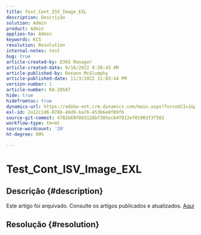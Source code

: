```yaml
---
title: Test_Cont_ISV_Image_EXL
description: Descrição
solution: Admin
product: Admin
applies-to: Admin
keywords: KCS
resolution: Resolution
internal-notes: test
bug: true
article-created-by: D365 Manager
article-created-date: 9/16/2022 8:20:43 AM
article-published-by: Roxann McGlumphy
article-published-date: 11/3/2022 11:03:44 PM
version-number: 1
article-number: KA-20587
hide: true
hidefromtoc: true
dynamics-url: https://adobe-ent.crm.dynamics.com/main.aspx?forceUCI=1&pagetype=entityrecord&etn=knowledgearticle&id=954ea970-9835-ed11-9db1-002248086696
exl-id: 2a12c1d6-078b-46d9-ba76-453b6e8f89f6
source-git-commit: 4702b69f883128bf305ec64f012ef01903f3f582
workflow-type: tm+mt
source-wordcount: '20'
ht-degree: 90%

---
```


# Test_Cont_ISV_Image_EXL

## Descrição {#description}

Este artigo foi arquivado. Consulte os artigos publicados e atualizados. [Aqui](https://experienceleague.adobe.com/search.html?lang=pt-BR#sort=relevancy)

## Resolução {#resolution}
